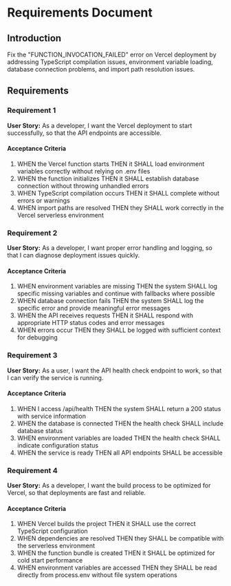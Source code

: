 # Requirements Document

## Introduction

Fix the "FUNCTION_INVOCATION_FAILED" error on Vercel deployment by addressing TypeScript compilation issues, environment variable loading, database connection problems, and import path resolution issues.

## Requirements

### Requirement 1

**User Story:** As a developer, I want the Vercel deployment to start successfully, so that the API endpoints are accessible.

#### Acceptance Criteria

1. WHEN the Vercel function starts THEN it SHALL load environment variables correctly without relying on .env files
2. WHEN the function initializes THEN it SHALL establish database connection without throwing unhandled errors
3. WHEN TypeScript compilation occurs THEN it SHALL complete without errors or warnings
4. WHEN import paths are resolved THEN they SHALL work correctly in the Vercel serverless environment

### Requirement 2

**User Story:** As a developer, I want proper error handling and logging, so that I can diagnose deployment issues quickly.

#### Acceptance Criteria

1. WHEN environment variables are missing THEN the system SHALL log specific missing variables and continue with fallbacks where possible
2. WHEN database connection fails THEN the system SHALL log the specific error and provide meaningful error messages
3. WHEN the API receives requests THEN it SHALL respond with appropriate HTTP status codes and error messages
4. WHEN errors occur THEN they SHALL be logged with sufficient context for debugging

### Requirement 3

**User Story:** As a user, I want the API health check endpoint to work, so that I can verify the service is running.

#### Acceptance Criteria

1. WHEN I access /api/health THEN the system SHALL return a 200 status with service information
2. WHEN the database is connected THEN the health check SHALL include database status
3. WHEN environment variables are loaded THEN the health check SHALL indicate configuration status
4. WHEN the service is ready THEN all API endpoints SHALL be accessible

### Requirement 4

**User Story:** As a developer, I want the build process to be optimized for Vercel, so that deployments are fast and reliable.

#### Acceptance Criteria

1. WHEN Vercel builds the project THEN it SHALL use the correct TypeScript configuration
2. WHEN dependencies are resolved THEN they SHALL be compatible with the serverless environment
3. WHEN the function bundle is created THEN it SHALL be optimized for cold start performance
4. WHEN environment variables are accessed THEN they SHALL be read directly from process.env without file system operations